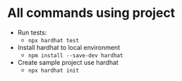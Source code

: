 # All commands using project

- Run tests:
  - `npx hardhat test`
- Install hardhat to local environment
  - `npm install --save-dev hardhat`
- Create sample project use hardhat
  - `npx hardhat init`

